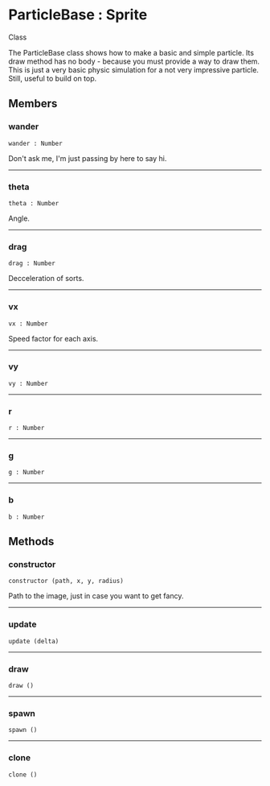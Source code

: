 # <i class="fa fa-book"></i> ParticleBase : Sprite

<span class="label label-info">Class</span>

The ParticleBase class shows how to make a basic and simple particle. 
Its draw method has no body - because you must provide a way to draw them. 
This is just a very basic physic simulation for a not very impressive particle. 
Still, useful to build on top.
			
## Members

### wander

    wander : Number
    				
Don't ask me, I'm just passing by here to say hi.
    
---

### theta

    theta : Number				
    
Angle.

---

### drag

    drag : Number				
    
Decceleration of sorts.

---

### vx
    
    vx : Number
    				
Speed factor for each axis.
    
---

### vy
    
    vy : Number
    
---

### r
    
    r : Number

---

### g

    g : Number
    
---

### b
    
    b : Number
    
## Methods

### constructor

    constructor (path, x, y, radius)
    	
Path to the image, just in case you want to get fancy.

---

### update
    
    update (delta)
    
---

### draw
     
    draw ()
    
---

### spawn

    spawn ()
    
---

### clone
    
    clone ()		
	
